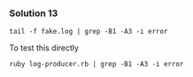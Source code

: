 ### Solution 13

```
tail -f fake.log | grep -B1 -A3 -i error
```

To test this directly

```
ruby log-producer.rb | grep -B1 -A3 -i error
```
